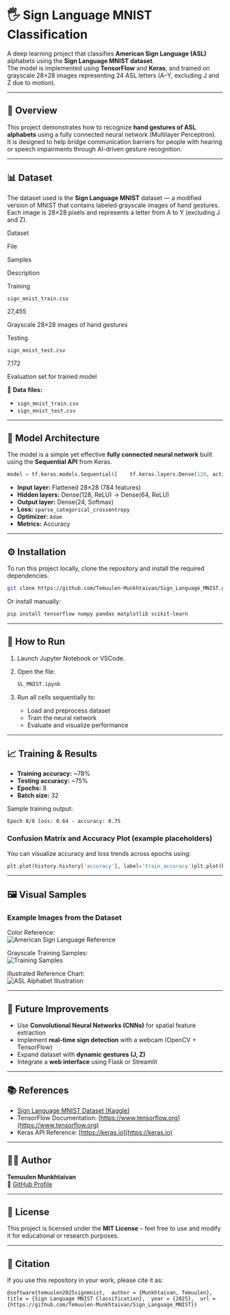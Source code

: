 # 🖐️ Sign Language MNIST Classification

A deep learning project that classifies **American Sign Language (ASL)** alphabets using the **Sign Language MNIST dataset**.  
The model is implemented using **TensorFlow** and **Keras**, and trained on grayscale 28×28 images representing 24 ASL letters (A–Y, excluding J and Z due to motion).

---

## 📘 Overview

This project demonstrates how to recognize **hand gestures of ASL alphabets** using a fully connected neural network (Multilayer Perceptron).  
It is designed to help bridge communication barriers for people with hearing or speech impairments through AI-driven gesture recognition.

---

## 📊 Dataset

The dataset used is the **Sign Language MNIST** dataset — a modified version of MNIST that contains labeled grayscale images of hand gestures.  
Each image is 28×28 pixels and represents a letter from A to Y (excluding J and Z).

Dataset

File

Samples

Description

Training

`sign_mnist_train.csv`

27,455

Grayscale 28×28 images of hand gestures

Testing

`sign_mnist_test.csv`

7,172

Evaluation set for trained model

📁 **Data files:**

-   `sign_mnist_train.csv`
-   `sign_mnist_test.csv`

---

## 🧠 Model Architecture

The model is a simple yet effective **fully connected neural network** built using the **Sequential API** from Keras.

```python
model = tf.keras.models.Sequential([    tf.keras.layers.Dense(128, activation='relu', input_shape=(784,)),    tf.keras.layers.Dense(64, activation='relu'),    tf.keras.layers.Dense(24, activation='softmax')])
```

-   **Input layer:** Flattened 28×28 (784 features)
-   **Hidden layers:** Dense(128, ReLU) → Dense(64, ReLU)
-   **Output layer:** Dense(24, Softmax)
-   **Loss:** `sparse_categorical_crossentropy`
-   **Optimizer:** `Adam`
-   **Metrics:** Accuracy

---

## ⚙️ Installation

To run this project locally, clone the repository and install the required dependencies.

```bash
git clone https://github.com/Temuulen-Munkhtaivan/Sign_Language_MNIST.gitcd Sign_Language_MNISTpip install -r requirements.txt
```

Or install manually:

```bash
pip install tensorflow numpy pandas matplotlib scikit-learn
```

---

## 🚀 How to Run

1.  Launch Jupyter Notebook or VSCode.
    
2.  Open the file:
    
    ```bash
    SL_MNIST.ipynb
    ```
    
3.  Run all cells sequentially to:
    
    -   Load and preprocess dataset
    -   Train the neural network
    -   Evaluate and visualize performance

---

## 📈 Training & Results

-   **Training accuracy:** ~78%
-   **Testing accuracy:** ~75%
-   **Epochs:** 8
-   **Batch size:** 32

Sample training output:

```
Epoch 8/8 loss: 0.64 - accuracy: 0.75
```

### Confusion Matrix and Accuracy Plot (example placeholders)

You can visualize accuracy and loss trends across epochs using:

```python
plt.plot(history.history['accuracy'], label='train_accuracy')plt.plot(history.history['val_accuracy'], label='val_accuracy')plt.legend()
```

---

## 🖼️ Visual Samples

### Example Images from the Dataset

Color Reference:  
![American Sign Language Reference](/archive/amer_sign2.png)

Grayscale Training Samples:  
![Training Samples](/archive/amer_sign3.png)

Illustrated Reference Chart:  
![ASL Alphabet Illustration](/archive/american_sign_language.PNG)

---

## 🧩 Future Improvements

-   Use **Convolutional Neural Networks (CNNs)** for spatial feature extraction
-   Implement **real-time sign detection** with a webcam (OpenCV + TensorFlow)
-   Expand dataset with **dynamic gestures (J, Z)**
-   Integrate a **web interface** using Flask or Streamlit

---

## 📚 References

-   [Sign Language MNIST Dataset (Kaggle)](https://www.kaggle.com/datamunge/sign-language-mnist)
-   TensorFlow Documentation: [https://www.tensorflow.org](https://www.tensorflow.org)
-   Keras API Reference: [https://keras.io](https://keras.io)

---

## 👨‍💻 Author

**Temuulen Munkhtaivan**  
🔗 [GitHub Profile](https://github.com/Temuulen-Munkhtaivan/Sign_Language_MNIST)

---

## 🪪 License

This project is licensed under the **MIT License** – feel free to use and modify it for educational or research purposes.

---

## 🧾 Citation

If you use this repository in your work, please cite it as:

```
@software{temuulen2025signmnist,  author = {Munkhtaivan, Temuulen},  title = {Sign Language MNIST Classification},  year = {2025},  url = {https://github.com/Temuulen-Munkhtaivan/Sign_Language_MNIST}}
```